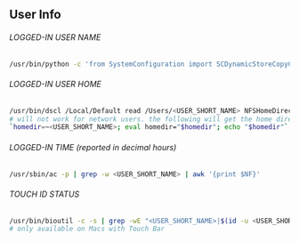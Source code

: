 ## User Info

###### LOGGED-IN USER NAME
```bash
/usr/bin/python -c 'from SystemConfiguration import SCDynamicStoreCopyConsoleUser; import sys; username = (SCDynamicStoreCopyConsoleUser(None, None, None) or [None])[0]; username = [username,""][username in [u"loginwindow", None, u""]]; sys.stdout.write(username + "\n");'
```

###### LOGGED-IN USER HOME
```bash
/usr/bin/dscl /Local/Default read /Users/<USER_SHORT_NAME> NFSHomeDirectory | awk -F': ' '{print $NF}'
# will not work for network users. the following will get the home directory of any user, including network:
`homedir=~<USER_SHORT_NAME>; eval homedir="$homedir"; echo "$homedir"`
```

###### LOGGED-IN TIME *(reported in decimal hours)*
```bash
/usr/sbin/ac -p | grep -w <USER_SHORT_NAME> | awk '{print $NF}'
```

###### TOUCH ID STATUS
```bash
/usr/bin/bioutil -c -s | grep -wE "<USER_SHORT_NAME>|$(id -u <USER_SHORT_NAME>)"
# only available on Macs with Touch Bar
```
